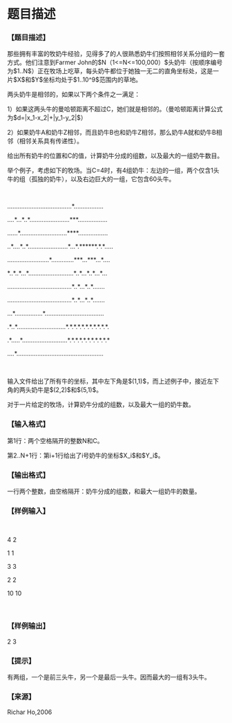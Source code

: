 # 题目描述


<h3>
【题目描述】
</h3>
<p>
那些拥有丰富的牧奶牛经验，见得多了的人很熟悉奶牛们按照相邻关系分组的一套方式。他们注意到Farmer John的$N（1&lt;=N&lt;=100,000）$头奶牛（按顺序编号为$1..N$）正在牧场上吃草，每头奶牛都位于她独一无二的直角坐标处，这是一片$X$和$Y$坐标均处于$1..10^9$范围内的草地。
</p>
<p>
两头奶牛是相邻的，如果以下两个条件之一满足：
</p>
<p>
1）如果这两头牛的曼哈顿距离不超过C，她们就是相邻的。（曼哈顿距离计算公式为$d=|x_1-x_2|+|y_1-y_2|$）
</p>
<p>
2）如果奶牛A和奶牛Z相邻，而且奶牛B也和奶牛Z相邻，那么奶牛A就和奶牛B相邻（相邻关系具有传递性）。
</p>
<p>
给出所有奶牛的位置和C的值，计算奶牛分成的组数，以及最大的一组奶牛数目。
</p>
<p>
举个例子，考虑如下的牧场。当C=4时，有4组奶牛：左边的一组，两个仅含1头牛的组（孤独的奶牛），以及右边巨大的一组，它包含60头牛。
</p>
<p>
<br/>
</p>
<p>
.....................................*.................
</p>
<p>
....*...*..*.......................***.................
</p>
<p>
......*...........................****.................
</p>
<p>
..*....*..*.......................*...*.******.*.*.....
</p>
<p>
........................*.............***...***...*....
</p>
<p>
*..*..*...*..........................*..*...*..*...*...
</p>
<p>
.....................................*..*...*..*.......
</p>
<p>
.....................................*..*...*..*.......
</p>
<p>
...*................*..................................
</p>
<p>
.*..*............................*.*.*.*.*.*.*.*.*.*.*.
</p>
<p>
.*.....*..........................*.*.*.*.*.*.*.*.*.*.*
</p>
<p>
....*..................................................
</p>
<p>
<br/>
</p>
<p>
输入文件给出了所有牛的坐标，其中左下角是$(1,1)$，而上述例子中，接近左下角的两头奶牛是$(2,2)$和$(5,1)$。
</p>
<p>
对于一片给定的牧场，计算奶牛分成的组数，以及最大一组的奶牛数。
</p>
<h3>
【输入格式】
</h3>
<p>
第1行：两个空格隔开的整数N和C。
</p>
<p>
第2..N+1行：第i+1行给出了i号奶牛的坐标$X_i$和$Y_i$。
</p>
<h3>
【输出格式】
</h3>
<p>
一行两个整数，由空格隔开：奶牛分成的组数，和最大一组奶牛的数量。
</p>
<h3>
【样例输入】
</h3>
<p>
<br/>
</p>
<p>
4 2
</p>
<p>
1 1
</p>
<p>
3 3
</p>
<p>
2 2
</p>
<p>
10 10
</p>
<p>
<br/>
</p>
<h3>
【样例输出】
</h3>
<p>
2 3
</p>
<h3>
【提示】
</h3>
<p>
有两组，一个是前三头牛，另一个是最后一头牛。因而最大的一组有3头牛。
</p>
<h3>
【来源】
</h3>
<p>
Richar Ho,2006
</p>
